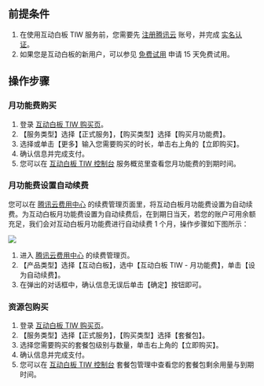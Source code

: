 ## 前提条件

1. 在使用互动白板 TIW 服务前，您需要先 [注册腾讯云](https://cloud.tencent.com/document/product/378/17985) 账号，并完成 [实名认证](https://cloud.tencent.com/document/product/378/3629)。
2. 如果您是互动白板的新用户，可以参见 [免费试用](/购买指南/免费试用.md) 申请 15 天免费试用。

## 操作步骤

### 月功能费购买

1. 登录 [互动白板 TIW 购买页](https://buy.cloud.tencent.com/tiw)。
2. 【服务类型】选择【正式服务】，【购买类型】选择【购买月功能费】。
3. 选择或单击【更多】输入您需要购买的时长，单击右上角的【立即购买】。
4. 确认信息并完成支付。
5. 您可以在 [互动白板 TIW 控制台](https://console.cloud.tencent.com/tiw) 服务概览里查看您月功能费的到期时间。

### 月功能费设置自动续费

您可以在 [腾讯云费用中心](https://console.cloud.tencent.com/account/renewal) 的续费管理页面里，将互动白板月功能费设置为自动续费。为互动白板月功能费设置为自动续费后，在到期日当天，若您的账户可用余额充足，我们会对互动白板月功能费进行自动续费 1 个月，操作步骤如下图所示：

![](https://main.qcloudimg.com/raw/5e466d8ac60da5e8819a72b3bb4d4488.png)

1. 进入 [腾讯云费用中心](https://console.cloud.tencent.com/account/renewal) 的续费管理页。
2. 【产品类型】选择【互动白板】，选中【互动白板 TIW - 月功能费】，单击【设为自动续费】。
3. 在弹出的对话框中，确认信息无误后单击【确定】按钮即可。

### 资源包购买

1. 登录 [互动白板 TIW 购买页](https://buy.cloud.tencent.com/tiw)。
2. 【服务类型】选择【正式服务】，【购买类型】选择【套餐包】。
3. 选择您需要购买的套餐包级别与数量，单击右上角的【立即购买】。
4. 确认信息并完成支付。
5. 您可以在 [互动白板 TIW 控制台](https://console.cloud.tencent.com/tiw/package) 套餐包管理中查看您的套餐包剩余用量与到期时间。

